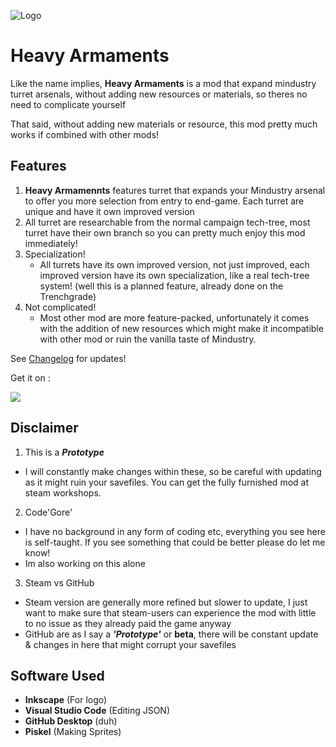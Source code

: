 ![Logo](https://github.com/ItzAlen/Heavy-Armaments/blob/master/Icons/Heavy-Armaments%20250x250.png)
# Heavy Armaments
Like the name implies, **Heavy Armaments** is a mod that expand mindustry turret arsenals, without adding new resources or materials, so theres no need to complicate yourself

That said, without adding new materials or resource, this mod pretty much works if combined with other mods!

## Features
1. **Heavy Armamennts** features turret that expands your Mindustry arsenal to offer you more selection from entry to end-game. Each turret are unique and have it own improved version
2. All turret are researchable from the normal campaign tech-tree, most turret have their own branch so you can pretty much enjoy this mod immediately!
3. Specialization!
    - All turrets have its own improved version, not just improved, each improved version have its own specialization, like a real tech-tree system! (well this is a planned feature, already done on the Trenchgrade)
4. Not complicated!
    - Most other mod are more feature-packed, unfortunately it comes with the addition of new resources which might make it incompatible with other mod or ruin the vanilla taste of Mindustry.


See [Changelog](https://github.com/ItzAlen/Heavy-Armaments/blob/master/changelog.md) for updates!

Get it on :

[<img src="https://github.com/ItzAlen/Heavy-Armaments/blob/master/Icons/Steam-Workshop%20200px.png">](https://steamcommunity.com/sharedfiles/filedetails/?id=2089324405)

## Disclaimer
1. This is a ***Prototype*** 
- I will constantly make changes within these, so be careful with updating as it might ruin your savefiles. You can get the fully furnished mod at steam workshops.

2. Code'Gore'
- I have no background in any form of coding etc, everything you see here is self-taught. If you see something that could be better please do let me know!
- Im also working on this alone

3. Steam vs GitHub
- Steam version are generally more refined but slower to update, I just want to make sure that steam-users can experience the mod with little to no issue as they already paid the game anyway
- GitHub are as I say a ***'Prototype'*** or **beta**, there will be constant update & changes in here that might corrupt your savefiles

## Software Used
- **Inkscape** (For logo)
- **Visual Studio Code** (Editing JSON)
- **GitHub Desktop** (duh)
- **Piskel** (Making Sprites)




